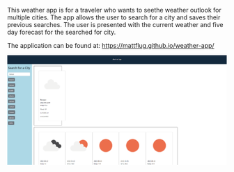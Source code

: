 This weather app is for a traveler who wants to seethe weather outlook for multiple cities. The app allows the user to search for a city and saves their previous searches. The user is presented with the current weather and five day forecast for the searched for city.

The application can be found at: https://mattflug.github.io/weather-app/

![alt text](./assets/weather-app.png)
